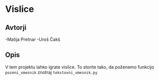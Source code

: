 # Vislice

## Avtorji

 -Matija Pretnar
 -Uroš Čakš


## Opis

V tem projektu lahko igrate vislice.
To storite tako, da poženemo funkcijo `pozeni_vmesnik` znotraj `tekstovni_vmesnik.py`


